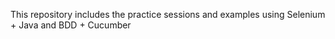 This repository includes the practice sessions and examples using Selenium + Java and BDD + Cucumber 
